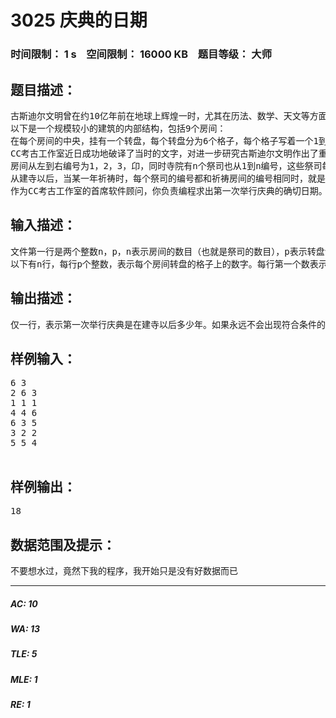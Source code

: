 # 3025 庆典的日期   
### 时间限制： 1 s&nbsp;&nbsp;&nbsp;&nbsp;空间限制： 16000 KB&nbsp;&nbsp;&nbsp;&nbsp;题目等级： 大师  
## 题目描述：  

<pre>
古斯迪尔文明曾在约10亿年前在地球上辉煌一时，尤其在历法、数学、天文等方面的发展水平已经超过现代。在古城的众多庙宇中，考古人员都发现了一种奇特的建筑，该建筑包含一排独立的房间。   
以下是一个规模较小的建筑的内部结构，包括9个房间：  
在每个房间的中央，挂有一个转盘，每个转盘分为6个格子，每个格子写着一个1到9的数字。转盘可以逆时针转动。转盘的红色标记始终指向上方的格子。每个房间的转盘都不相同。   
CC考古工作室近日成功地破译了当时的文字，对进一步研究古斯迪尔文明作出了重要贡献。首先，研究人员翻译了当时的宗教书籍，得知了建筑的用途。 原来每个寺院都要在建成以后每隔若干年举行一次大型的庆典。由于?天机不可泄漏?，寺院方面并不直接说明庆典的日期，而是采用暗示的方法。奇特的建筑 就是为了确定庆典的日期而专门建造的。   
房间从左到右编号为1，2，3，卬，同时寺院有n个祭司也从1到n编号，这些祭司每年到房间中祈祷一次。建寺那年祭司和自己编号相同的房间祈祷。 同时，转盘上红色标记指示的格子的数字就是该祭司第二年祈祷的房间编号。在祭司祈祷完毕以后，将转盘逆时针旋转一格。转盘的设计使得在每年祈祷时，每个房 间只有一个祭司。   
从建寺以后，当某一年祈祷时，每个祭司的编号都和祈祷房间的编号相同时，就是举行庆典的日期。实际上，每隔若干年，就会有一次庆典。   
作为CC考古工作室的首席软件顾问，你负责编程求出第一次举行庆典的确切日期。
</pre>
  
  
## 输入描述：  

<pre>
文件第一行是两个整数n，p，n表示房间的数目（也就是祭司的数目），p表示转盘包含的格子的数目。(0 < n, p <= 200)   
以下有n行，每行p个整数，表示每个房间转盘的格子上的数字。每行第一个数表示寺院建立时红色标记指向的数字，以下的数字按照顺时针方向给出。
</pre>
  
  
## 输出描述：  

<pre>
仅一行，表示第一次举行庆典是在建寺以后多少年。如果永远不会出现符合条件的情况或者第一次符合条件的年份超过10^9（那时古斯迪尔文明已经衰落了），则输出'No one knows.'
</pre>
  
  
## 样例输入：  

<pre>
6 3
2 6 3
1 1 1
4 4 6
6 3 5
3 2 2
5 5 4

</pre>
  
  
## 样例输出：  

<pre>
18
</pre>
  
  
## 数据范围及提示：  

<pre>
不要想水过，竟然下我的程序，我开始只是没有好数据而已
</pre>
  
  
***  

##### AC: 10  
##### WA: 13  
##### TLE: 5  
##### MLE: 1  
##### RE: 1  
